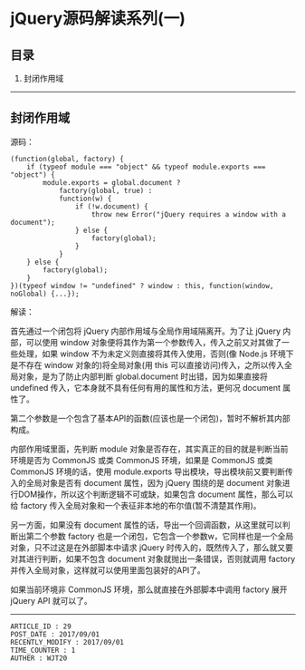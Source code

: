 
# jQuery源码解读系列(一) #

## 目录 ##

1. 封闭作用域

---

## 封闭作用域 ##

源码：
```
(function(global, factory) {
    if (typeof module === "object" && typeof module.exports === "object") {
        module.exports = global.document ?
            factory(global, true) :
            function(w) {
                if (!w.document) {
                    throw new Error("jQuery requires a window with a document");
                } else {
                    factory(global);
                }
            }
    } else {
        factory(global);
    }
})(typeof window != "undefined" ? window : this, function(window, noGlobal) {...});
```

解读：

首先通过一个闭包将 jQuery 内部作用域与全局作用域隔离开。为了让 jQuery 内部，可以使用 window 对象便将其作为第一个参数传入，传入之前又对其做了一些处理，如果 window 不为未定义则直接将其传入使用，否则(像 Node.js 环境下是不存在 window 对象的)将全局对象(用 this 可以直接访问)传入，之所以传入全局对象，是为了防止内部判断 global.document 时出错，因为如果直接将 undefined 传入，它本身就不具有任何有用的属性和方法，更何况 document 属性了。

第二个参数是一个包含了基本API的函数(应该也是一个闭包)，暂时不解析其内部构成。

内部作用域里面，先判断 module 对象是否存在，其实真正的目的就是判断当前环境是否为 CommonJS 或类 CommonJS 环境，如果是 CommonJS 或类 CommonJS 环境的话，使用 module.exports 导出模块，导出模块前又要判断传入的全局对象是否有 document 属性，因为 jQuery 围绕的是 document 对象进行DOM操作，所以这个判断逻辑不可或缺，如果包含 document 属性，那么可以给 factory 传入全局对象和一个表征非本地的布尔值(暂不清楚其作用)。

另一方面，如果没有 document 属性的话，导出一个回调函数，从这里就可以判断出第二个参数 factory 也是一个闭包，它包含一个参数w，它同样也是一个全局对象，只不过这是在外部脚本中请求 jQuery 时传入的，既然传入了，那么就又要对其进行判断，如果不包含 document 对象就抛出一条错误，否则就调用 factory 并传入全局对象，这样就可以使用里面包装好的API了。

如果当前环境非 CommonJS 环境，那么就直接在外部脚本中调用 factory 展开 jQuery API 就可以了。

---

```
ARTICLE_ID : 29
POST_DATE : 2017/09/01
RECENTLY_MODIFY : 2017/09/01
TIME_COUNTER : 1
AUTHER : WJT20
```
